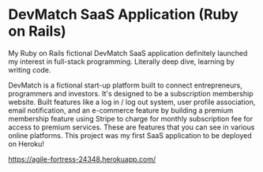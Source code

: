 # DevMatch SaaS Application (Ruby on Rails)

My Ruby on Rails fictional DevMatch SaaS application definitely launched my interest in full-stack programming.  Literally deep dive, learning by writing code.  

DevMatch is a fictional start-up platform built to connect entrepreneurs, programmers and investors.  It's designed to be a subscription membership website.  Built features like a log in / log out system, user profile association, email notification, and an e-commerce feature by building a premium membership feature using Stripe to charge for monthly subscription fee for access to premium services.  These are features that you can see in various online platforms.  This project was my first SaaS application to be deployed on Heroku!

https://agile-fortress-24348.herokuapp.com/
